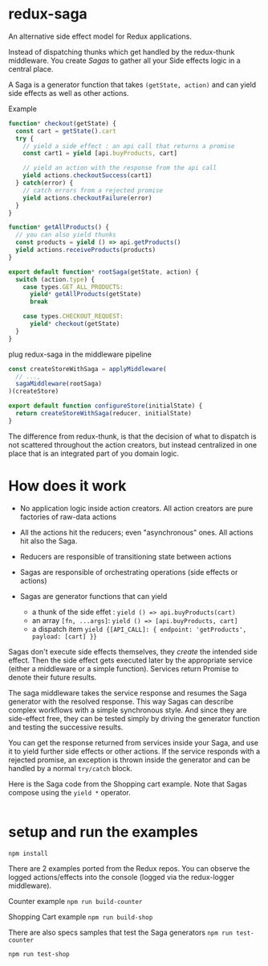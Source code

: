 # redux-saga
An alternative side effect model for Redux applications.

Instead of dispatching thunks which get handled by the redux-thunk middleware. You create *Sagas* to gather all your
Side effects logic in a central place.

A Saga is a generator function that takes `(getState, action)` and can yield side effects as well as
other actions.

Example

```javascript
function* checkout(getState) {
  const cart = getState().cart
  try {
    // yield a side effect : an api call that returns a promise
    const cart1 = yield [api.buyProducts, cart]

    // yield an action with the response from the api call
    yield actions.checkoutSuccess(cart1)
  } catch(error) {
    // catch errors from a rejected promise
    yield actions.checkoutFailure(error)
  }
}

function* getAllProducts() {
  // you can also yield thunks
  const products = yield () => api.getProducts()
  yield actions.receiveProducts(products)
}

export default function* rootSaga(getState, action) {
  switch (action.type) {
    case types.GET_ALL_PRODUCTS:
      yield* getAllProducts(getState)
      break

    case types.CHECKOUT_REQUEST:
      yield* checkout(getState)
  }
}
```

plug redux-saga in the middleware pipeline
```javascript
const createStoreWithSaga = applyMiddleware(
  // ...,
  sagaMiddleware(rootSaga)
)(createStore)

export default function configureStore(initialState) {
  return createStoreWithSaga(reducer, initialState)
}
```

The difference from redux-thunk, is that the decision of what to dispatch is not scattered throughout
the action creators, but instead centralized in one place that is an integrated part of you domain logic.


# How does it work

- No application logic inside action creators. All action creators are pure factories of raw-data actions

- All the actions hit the reducers; even "asynchronous" ones. All actions hit also the Saga.

- Reducers are responsible of transitioning state between actions

- Sagas are responsible of orchestrating operations (side effects or actions)

- Sagas are generator functions that can yield
  - a thunk of the side effet : `yield () => api.buyProducts(cart)`
  - an array `[fn, ...args]`: `yield () => [api.buyProducts, cart]`
  - a dispatch item `yield {[API_CALL]: { endpoint: 'getProducts', payload: [cart] }}`

Sagas don't execute side effects themselves, they *create* the intended side effect.
Then the side effect gets executed later by the appropriate service (either a middleware or a simple function).
Services return Promise to denote their future results.

The saga middleware takes the service response and resumes the Saga generator with the resolved response. This way
Sagas can describe complex workflows with a simple synchronous style. And since they are side-effect free, they can
be tested simply by driving the generator function and testing the successive results.

You can get the response returned from services inside your Saga, and use it
to yield further side effects or other actions. If the service responds with a rejected
promise, an exception is thrown inside the generator and can be handled by a normal
`try/catch` block.

Here is the Saga code from the Shopping cart example. Note that Sagas compose using the `yield *` operator.

```javascript

```

# setup and run the examples

`npm install`

There are 2 examples ported from the Redux repos. You can observe the logged actions/effects
into the console (logged via the redux-logger middleware).

Counter example
`npm run build-counter`

Shopping Cart example
`npm run build-shop`

There are also specs samples that test the Saga generators
`npm run test-counter`

`npm run test-shop`
